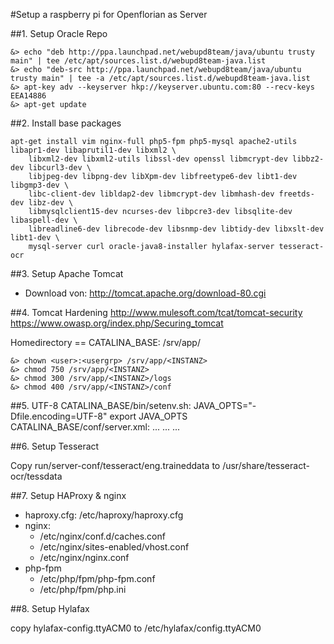 #Setup a raspberry pi for Openflorian as Server

##1. Setup Oracle Repo

```shell
&> echo "deb http://ppa.launchpad.net/webupd8team/java/ubuntu trusty main" | tee /etc/apt/sources.list.d/webupd8team-java.list
&> echo "deb-src http://ppa.launchpad.net/webupd8team/java/ubuntu trusty main" | tee -a /etc/apt/sources.list.d/webupd8team-java.list
&> apt-key adv --keyserver hkp://keyserver.ubuntu.com:80 --recv-keys EEA14886
&> apt-get update
```

##2. Install base packages

```shell
apt-get install vim nginx-full php5-fpm php5-mysql apache2-utils libapr1-dev libaprutil1-dev libxml2 \
    libxml2-dev libxml2-utils libssl-dev openssl libmcrypt-dev libbz2-dev libcurl3-dev \
    libjpeg-dev libpng-dev libXpm-dev libfreetype6-dev libt1-dev libgmp3-dev \
    libc-client-dev libldap2-dev libmcrypt-dev libmhash-dev freetds-dev libz-dev \
    libmysqlclient15-dev ncurses-dev libpcre3-dev libsqlite-dev libaspell-dev \
    libreadline6-dev librecode-dev libsnmp-dev libtidy-dev libxslt-dev libt1-dev \ 
    mysql-server curl oracle-java8-installer hylafax-server tesseract-ocr
```
    
##3. Setup Apache Tomcat

- Download von: http://tomcat.apache.org/download-80.cgi

##4. Tomcat Hardening
http://www.mulesoft.com/tcat/tomcat-security
https://www.owasp.org/index.php/Securing_tomcat


Homedirectory == CATALINA_BASE: /srv/app/<INSTANZ>
```shell
&> chown <user>:<usergrp> /srv/app/<INSTANZ>
&> chmod 750 /srv/app/<INSTANZ>
&> chmod 300 /srv/app/<INSTANZ>/logs
&> chmod 400 /srv/app/<INSTANZ>/conf
```

##5. UTF-8
CATALINA_BASE/bin/setenv.sh: JAVA_OPTS="-Dfile.encoding=UTF-8" export JAVA_OPTS
CATALINA_BASE/conf/server.xml:
...
  <Service name="Catalina">
...
    <Connector port="..." protocol="HTTP/1.1"
               connectionTimeout="20000"
               redirectPort="..." URIEncoding="UTF-8"/>
...

##6. Setup Tesseract

Copy run/server-conf/tesseract/eng.traineddata to /usr/share/tesseract-ocr/tessdata

##7. Setup HAProxy & nginx 

- haproxy.cfg: /etc/haproxy/haproxy.cfg
- nginx:
  - /etc/nginx/conf.d/caches.conf
  - /etc/nginx/sites-enabled/vhost.conf
  - /etc/nginx/nginx.conf
- php-fpm
  - /etc/php/fpm/php-fpm.conf
  - /etc/php/fpm/php.ini

##8. Setup Hylafax

copy hylafax-config.ttyACM0 to /etc/hylafax/config.ttyACM0
